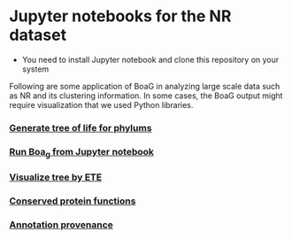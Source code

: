 # Jupyter notebooks for the NR dataset
* You need to install Jupyter notebook and clone this repository on your system

Following are some application of BoaG in analyzing large scale data such as NR and its clustering information.
In some cases, the BoaG output might require visualization that we used Python libraries.

### [Generate tree of life for phylums](Tree95.ipynb)


### [Run Boa<sub>g</sub> from Jupyter notebook](Boa_ipython.ipynb)


### [Visualize tree by ETE](phylogeny.ipynb)

### [Conserved protein functions](functions.ipynb)

### [Annotation provenance](NR_Dataset_Provenance.ipynb)

